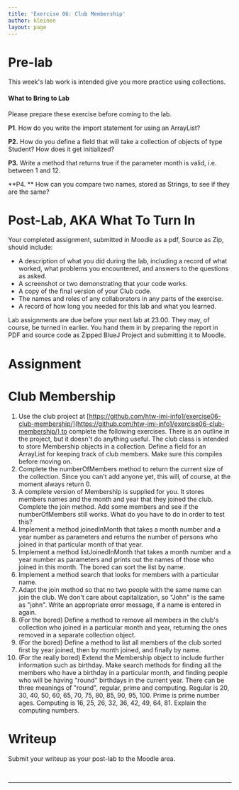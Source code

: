 ```yaml
---
title: 'Exercise 06: Club Membership'
author: kleinen
layout: page
---
```


# Pre-lab

This week's lab work is intended give you more practice using collections.

#### What to Bring to Lab

Please prepare these exercise before coming to the lab.

**P1**. How do you write the import statement for using an ArrayList?

**P2.** How do you define a field that will take a collection of objects of type Student? How does it get initialized?

**P3.** Write a method that returns true if the parameter month is valid, i.e. between 1 and 12.

**P4. ** How can you compare two names, stored as Strings, to see if they are the same?

# Post-Lab, AKA What To Turn In

Your completed assignment, submitted in Moodle as a pdf, Source as Zip, should include:

- A description of what you did during the lab, including a record of what worked, what problems you encountered, and answers to the questions as asked.
- A screenshot or two demonstrating that your code works.
- A copy of the final version of your Club code.
- The names and roles of any collaborators in any parts of the exercise.
- A record of how long you needed for this lab and what you learned.

Lab assignments are due before your next lab at 23.00. They may, of course, be turned in earlier. You hand them in by preparing the report in PDF and source code as Zipped BlueJ Project and submitting it to Moodle.

# Assignment

# **Club Membership**

1. Use the club project at [https://github.com/htw-imi-info1/exercise06-club-membership/](https://github.com/htw-imi-info1/exercise06-club-membership/) to complete the following exercises. There is an outline in the project, but it doesn't do anything useful. The club class is intended to store Membership objects in a collection. Define a field for an ArrayList for keeping track of club members. Make sure this compiles before moving on.
2. Complete the numberOfMembers method to return the current size of the collection. Since you can't add anyone yet, this will, of course, at the moment always return 0.
3. A complete version of Membership is supplied for you. It stores members names and the month and year that they joined the club. Complete the join method. Add some members and see if the numberOfMembers still works. What do you have to do in order to test this?
4. Implement a method joinedInMonth that takes a month number and a year number as parameters and returns the number of persons who joined in that particular month of that year.
5. Implement a method listJoinedInMonth that takes a month number and a year number as parameters and prints out the names of those who joined in this month. The bored can sort the list by name.
6. Implement a method search that looks for members with a particular name.
7. Adapt the join method so that no two people with the same name can join the club. We don't care about capitalization, so "John" is the same as "john". Write an appropriate error message, if a name is entered in again.
8. (For the bored) Define a method to remove all members in the club's collection who joined in a particular month and year, returning the ones removed in a separate collection object.
9. (For the bored) Define a method to list all members of the club sorted first by year joined, then by month joined, and finally by name.
10. (For the really bored) Extend the Membership object to include further information such as birthday. Make search methods for finding all the members who have a birthday in a particular month, and finding people who will be having "round" birthdays in the current year. There can be three meanings of "round", regular, prime and computing. Regular is 20, 30, 40, 50, 60, 65, 70, 75, 80, 85, 90, 95, 100. Prime is prime number ages. Computing is 16, 25, 26, 32, 36, 42, 49, 64, 81. Explain the computing numbers.

# Writeup

Submit your writeup as your post-lab to the Moodle area.

 
* * *
